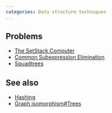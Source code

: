 ```yaml
---
categories: Data structure techniques
...
```


## Problems
- [The SetStack Computer](http://www.csc.kth.se/contest/nwerc/2006/problems/nwerc06.pdf)
- [Common Subexpression Elimination](http://2009.nwerc.eu/results/nwerc09.pdf)
- [Squadtrees](http://codeforces.com/gym/100228)

## See also
- [Hashing]()
- [Graph isomorphism#Trees]()

